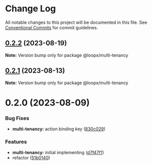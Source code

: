 # Change Log

All notable changes to this project will be documented in this file.
See [Conventional Commits](https://conventionalcommits.org) for commit guidelines.

## [0.2.2](https://github.com/betaly/loopx/compare/@loopx/multi-tenancy@0.2.1...@loopx/multi-tenancy@0.2.2) (2023-08-19)

**Note:** Version bump only for package @loopx/multi-tenancy





## [0.2.1](https://gitr.net/betaly/loopx/compare/@loopx/multi-tenancy@0.2.0...@loopx/multi-tenancy@0.2.1) (2023-08-13)

**Note:** Version bump only for package @loopx/multi-tenancy





# 0.2.0 (2023-08-09)


### Bug Fixes

* **multi-tenancy:** action binding key ([830c029](https://gitr.net/betaly/loopx/commits/830c0297292d18bf70bf3fb2b099055b9ddcf5b3))


### Features

* **multi-tenancy:** initial implementing ([d7f47f1](https://gitr.net/betaly/loopx/commits/d7f47f11a1fdc6466ad47c7dbef0f5f67b9d3ecc))
* refactor ([51b0140](https://gitr.net/betaly/loopx/commits/51b0140944986ba05321427834bf8027b3c90420))

